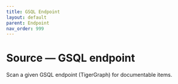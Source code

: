 ```yaml
---
title: GSQL Endpoint
layout: default
parent: Endpoint
nav_order: 999
---
```


# Source &mdash; GSQL endpoint

Scan a given GSQL endpoint (TigerGraph) for documentable items.
